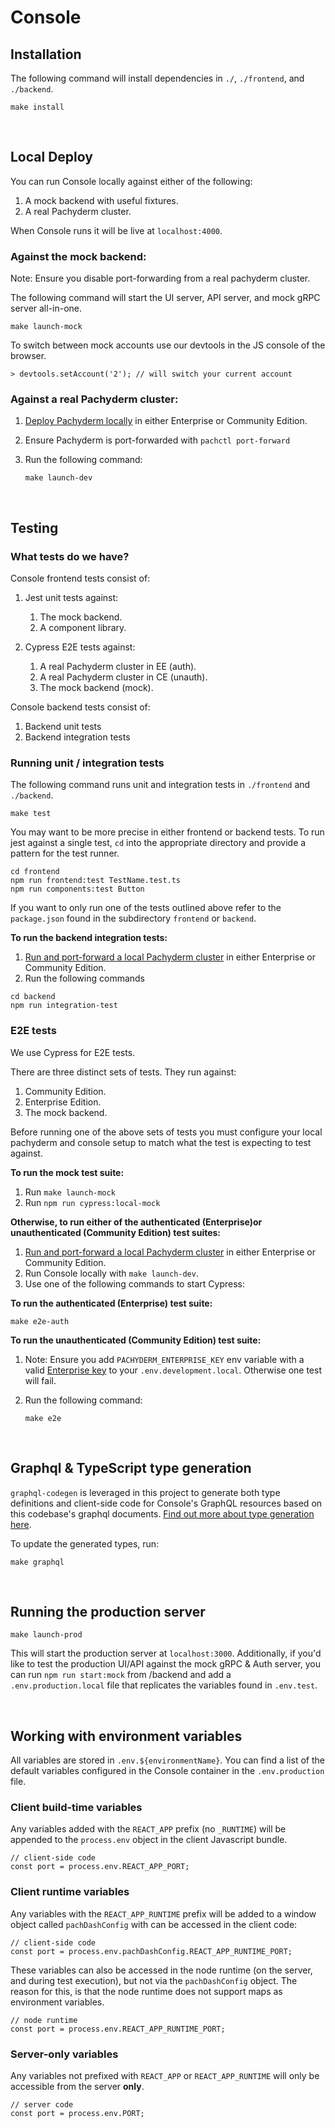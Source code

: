 # Console

## Installation
The following command will install dependencies in `./`, `./frontend`, and `./backend`.

```
make install
```

<br />

## Local Deploy
You can run Console locally against either of the following:
1. A mock backend with useful fixtures.
1. A real Pachyderm cluster.

When Console runs it will be live at `localhost:4000`.

### Against the mock backend:

Note: Ensure you disable port-forwarding from a real pachyderm cluster.

The following command will start the UI server, API server, and mock gRPC server all-in-one.

```
make launch-mock
```

To switch between mock accounts use our devtools in the JS console of the browser.

```
> devtools.setAccount('2'); // will switch your current account
```

### Against a real Pachyderm cluster:
1. [Deploy Pachyderm locally](./README_Pachyderm.md) in either Enterprise or Community Edition. 
1. Ensure Pachyderm is port-forwarded with `pachctl port-forward`
1. Run the following command:

    ```
    make launch-dev
    ```

<br />

## Testing
### What tests do we have?

Console frontend tests consist of:
1. Jest unit tests against:
    1. The mock backend.
    1. A component library.

1. Cypress E2E tests against:
    1. A real Pachyderm cluster in EE (auth).
    1. A real Pachyderm cluster in CE (unauth).
    1. The mock backend (mock).

Console backend tests consist of:
1. Backend unit tests
1. Backend integration tests

### Running unit / integration tests
The following command runs unit and integration tests in `./frontend` and `./backend`.

```
make test
```

You may want to be more precise in either frontend or backend tests. To run jest against a single test, `cd` into the appropriate directory and provide a pattern for the test runner.

```
cd frontend
npm run frontend:test TestName.test.ts
npm run components:test Button
```

If you want to only run one of the tests outlined above refer to the `package.json` found in the subdirectory `frontend` or `backend`.

**To run the backend integration tests:**
1. [Run and port-forward a local Pachyderm cluster](./README_Pachyderm.md) in either Enterprise or Community Edition.
1. Run the following commands

```
cd backend
npm run integration-test
```

### E2E tests
We use Cypress for E2E tests.

There are three distinct sets of tests. They run against:
1. Community Edition.
1. Enterprise Edition.
1. The mock backend.

Before running one of the above sets of tests you must configure your local pachyderm and console setup to match what the test is expecting to test against.

**To run the mock test suite:**
1. Run `make launch-mock`
1. Run `npm run cypress:local-mock`

**Otherwise, to run either of the authenticated (Enterprise)or unauthenticated (Community Edition) test suites:**

1. [Run and port-forward a local Pachyderm cluster](./README_Pachyderm.md) in either Enterprise or Community Edition.
1. Run Console locally with `make launch-dev`.
1. Use one of the following commands to start Cypress:


**To run the authenticated (Enterprise) test suite:**

```
make e2e-auth
```

**To run the unauthenticated (Community Edition) test suite:**

1. Note: Ensure you add `PACHYDERM_ENTERPRISE_KEY` env variable with a valid [Enterprise key](https://enterprise-token-gen.pachyderm.io/dev) to your `.env.development.local`. Otherwise one test will fail.

2. Run the following command:
    ```
    make e2e
    ```

<br />

## Graphql & TypeScript type generation

`graphql-codegen` is leveraged in this project to generate both type definitions and client-side code for Console's GraphQL resources based on this codebase's graphql documents. [Find out more about type generation here](./README_Development.md).

To update the generated types, run:

```
make graphql
```

<br />

## Running the production server

```
make launch-prod
```

This will start the production server at `localhost:3000`. Additionally, if you'd like to test the production UI/API against the mock gRPC & Auth server, you can run `npm run start:mock` from /backend and add a `.env.production.local` file that replicates the variables found in `.env.test`.

<br />

## Working with environment variables
All variables are stored in `.env.${environmentName}`. You can find a list of the default variables configured in the Console container in the `.env.production` file. 

### Client build-time variables
Any variables added with the `REACT_APP` prefix (no `_RUNTIME`) will be appended to
the `process.env` object in the client Javascript bundle.

```
// client-side code
const port = process.env.REACT_APP_PORT;
```

### Client runtime variables
Any variables with the `REACT_APP_RUNTIME` prefix will be added to a window object
called `pachDashConfig` with can be accessed in the client code:

```
// client-side code
const port = process.env.pachDashConfig.REACT_APP_RUNTIME_PORT;
```

These variables can also be accessed in the node runtime (on the server, and during test execution), but not via the `pachDashConfig` object. The reason for this, is that
the node runtime does not support maps as environment variables.

```
// node runtime
const port = process.env.REACT_APP_RUNTIME_PORT;
```

### Server-only variables
Any variables not prefixed with `REACT_APP` or `REACT_APP_RUNTIME` will only be accessible from the server __only__.

```
// server code
const port = process.env.PORT;
```

